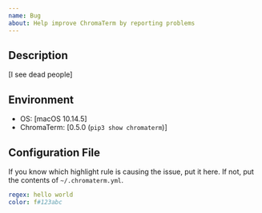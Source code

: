 ```yaml
---
name: Bug
about: Help improve ChromaTerm by reporting problems
---
```


## Description
[I see dead people]

## Environment
-   OS: [macOS 10.14.5]
-   ChromaTerm: [0.5.0 (`pip3 show chromaterm`)]

## Configuration File
If you know which highlight rule is causing the issue, put it here. If not, put the contents of `~/.chromaterm.yml`.

```yaml
regex: hello world
color: f#123abc
```
